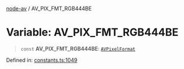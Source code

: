[node-av](../globals.md) / AV\_PIX\_FMT\_RGB444BE

# Variable: AV\_PIX\_FMT\_RGB444BE

> `const` **AV\_PIX\_FMT\_RGB444BE**: [`AVPixelFormat`](../type-aliases/AVPixelFormat.md)

Defined in: [constants.ts:1049](https://github.com/seydx/av/blob/f8631fc881b394300b1479f511d55cf1c370a87f/src/constants/constants.ts#L1049)
